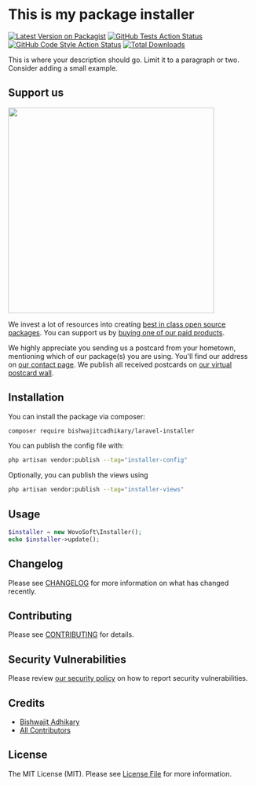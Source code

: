 # This is my package installer

[![Latest Version on Packagist](https://img.shields.io/packagist/v/bishwajitcadhikary/installer.svg?style=flat-square)](https://packagist.org/packages/bishwajitcadhikary/installer)
[![GitHub Tests Action Status](https://img.shields.io/github/actions/workflow/status/bishwajitcadhikary/installer/run-tests.yml?branch=main&label=tests&style=flat-square)](https://github.com/bishwajitcadhikary/installer/actions?query=workflow%3Arun-tests+branch%3Amain)
[![GitHub Code Style Action Status](https://img.shields.io/github/actions/workflow/status/bishwajitcadhikary/installer/fix-php-code-style-issues.yml?branch=main&label=code%20style&style=flat-square)](https://github.com/bishwajitcadhikary/installer/actions?query=workflow%3A"Fix+PHP+code+style+issues"+branch%3Amain)
[![Total Downloads](https://img.shields.io/packagist/dt/bishwajitcadhikary/installer.svg?style=flat-square)](https://packagist.org/packages/bishwajitcadhikary/installer)

This is where your description should go. Limit it to a paragraph or two. Consider adding a small example.

## Support us

[<img src="https://github-ads.s3.eu-central-1.amazonaws.com/installer.jpg?t=1" width="419px" />](https://spatie.be/github-ad-click/installer)

We invest a lot of resources into creating [best in class open source packages](https://spatie.be/open-source). You can support us by [buying one of our paid products](https://spatie.be/open-source/support-us).

We highly appreciate you sending us a postcard from your hometown, mentioning which of our package(s) you are using. You'll find our address on [our contact page](https://spatie.be/about-us). We publish all received postcards on [our virtual postcard wall](https://spatie.be/open-source/postcards).

## Installation

You can install the package via composer:

```bash
composer require bishwajitcadhikary/laravel-installer
```

You can publish the config file with:

```bash
php artisan vendor:publish --tag="installer-config"
```

Optionally, you can publish the views using

```bash
php artisan vendor:publish --tag="installer-views"
```

## Usage

```php
$installer = new WovoSoft\Installer();
echo $installer->update();
```

## Changelog

Please see [CHANGELOG](CHANGELOG.md) for more information on what has changed recently.

## Contributing

Please see [CONTRIBUTING](CONTRIBUTING.md) for details.

## Security Vulnerabilities

Please review [our security policy](../../security/policy) on how to report security vulnerabilities.

## Credits

- [Bishwajit Adhikary](https://github.com/bishwajitcadhikary)
- [All Contributors](../../contributors)

## License

The MIT License (MIT). Please see [License File](LICENSE.md) for more information.
